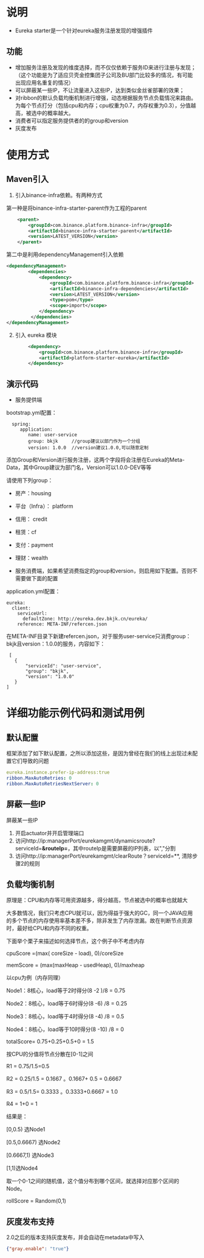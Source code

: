 # 说明

* Eureka starter是一个针对eureka服务注册发现的增强插件

## 功能

* 增加服务注册及发现的维度选择，而不仅仅依赖于服务ID来进行注册与发现；（这个功能是为了适应贝壳金控集团子公司及BU部门比较多的情况，有可能出现应用名重复的情况）
* 可以屏蔽某一些IP，不让流量进入这些IP，达到类似金丝雀部署的效果；
* 对ribbon的默认负载均衡机制进行增强，动态根据服务节点负载情况来路由。为每个节点打分（包括cpu和内存；cpu权重为0.7，内存权重为0.3），分值越高，被选中的概率越大。
* 消费者可以指定服务提供者的的group和version
* 灰度发布

# 使用方式

## Maven引入

1. 引入binance-infra依赖。有两种方式

第一种是将binance-infra-starter-parent作为工程的parent
```xml
	<parent>
		<groupId>com.binance.platform.binance-infra</groupId>
		<artifactId>binance-infra-starter-parent</artifactId>
		<version>LATEST_VERSION</version>
	</parent>
```

第二中是利用dependencyManagement引入依赖

```xml
<dependencyManagement>
        <dependencies>
            <dependency>
                <groupId>com.binance.platform.binance-infra</groupId>
                <artifactId>binance-infra-dependencies</artifactId>
                <version>LATEST_VERSION</version>
                <type>pom</type>
                <scope>import</scope>
            </dependency>
         </dependencies>
</dependencyManagement>
```

2. 引入 eureka 模块
```xml
		<dependency>
			<groupId>com.binance.platform.binance-infra</groupId>
			<artifactId>platform-starter-eureka</artifactId>
		</dependency>
```

## 演示代码

* 服务提供端

bootstrap.yml配置：

 ```
   spring:
      application:
         name: user-service
         group: bkjk     //group建议以部门作为一个分组
         version: 1.0.0  //version建议1.0.0,可以随意定制
 ```
添加Group和Version进行服务注册，这两个字段将会注册在Eureka的Meta-Data，其中Group建议为部门名，Version可以1.0.0-DEV等等

请使用下列group：

* 房产：housing
* 平台（Infra）： platform
* 信用： credit
* 租赁：cf
* 支付：payment
* 理财：wealth

* 服务消费端，如果希望消费指定的group和version，则启用如下配置。否则不需要做下面的配置

application.yml配置：

```
eureka:
  client:
    serviceUrl:
      defaultZone: http://eureka.dev.bkjk.cn/eureka/
    reference: META-INF/refercen.json
```

在META-INF目录下新建refercen.json，对于服务user-service只消费group：bkjk且version：1.0.0的服务，内容如下：
 
 ```
  [
	{
		"serviceId": "user-service",
		"group": "bkjk",
		"version": "1.0.0"
	}
]
 
 ```


# 详细功能示例代码和测试用例

## 默认配置

框架添加了如下默认配置，之所以添加这些，是因为曾经在我们的线上出现过未配置它们导致的问题

```yaml
eureka.instance.prefer-ip-address:true
ribbon.MaxAutoRetries: 0
ribbon.MaxAutoRetriesNextServer: 0
```

## 屏蔽一些IP

屏蔽某一些IP

1. 开启actuator并开启管理端口
2. 访问http://ip:managerPort/eurekamgmt/dynamicsroute?serviceId=**&routeIp=**，其中routeIp是需要屏蔽的IP列表，以","分割
3. 访问http://ip:managerPort/eurekamgmt/clearRoute？serviceId=**, 清除步骤2的规则


## 负载均衡机制

原理是：CPU和内存等可用资源越多，得分越高，节点被选中的概率也就越大

大多数情况，我们只考虑CPU就可以，因为得益于强大的GC，同一个JAVA应用的多个节点的内存使用率基本差不多，除非发生了内存泄漏。故在判断节点资源时，最好给CPU和内存不同的权重。

下面举个栗子来描述如何选择节点，这个例子中不考虑内存

cpuScore =(max( coreSize - load), 0)/coreSize

memScore  = (max(maxHeap - usedHeap), 0)/maxheap

以cpu为例（内存同理）

Node1：8核心，load等于2时得分(8 -2 )/8 = 0.75

Node2：8核心，load等于6时得分(8 -6) /8 = 0.25

Node3：8核心，load等于4时得分(8 -4) /8 = 0.5 

Node4：8核心，load等于10时得分(8 -10) /8 = 0

totalScore= 0.75+0.25+0.5+0 = 1.5

按CPU的分值将节点分散在[0-1]之间

R1 = 0.75/1.5=0.5

R2 = 0.25/1.5 = 0.1667 。0.1667+ 0.5 = 0.6667 

R3 = 0.5/1.5= 0.3333 。0.3333+0.6667 = 1.0

R4 = 1+0 = 1

结果是：

[0,0.5) 选Node1

[0.5,0.6667) 选Node2

[0.6667,1) 选Node3

[1,1)选Node4

 取一个0-1之间的随机值，这个值分布到哪个区间，就选择对应那个区间的Node。

rollScore = Random(0,1)

## 灰度发布支持

2.0之后的版本支持灰度发布，并会自动在metadata中写入
```json
{"gray.enable": "true"}
```